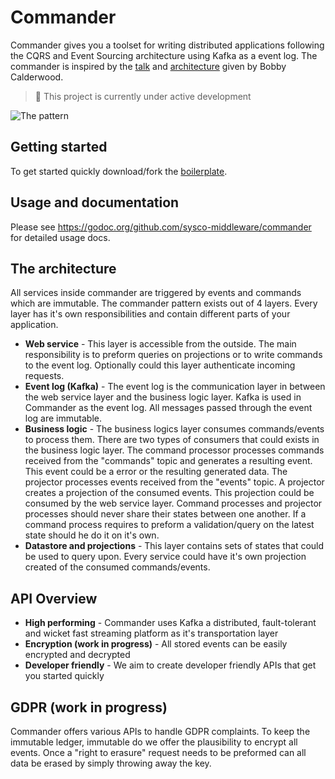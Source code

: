 # Commander

Commander gives you a toolset for writing distributed applications following the CQRS and Event Sourcing architecture using Kafka as a event log. The commander is inspired by the [talk](https://www.youtube.com/watch?v=B1-gS0oEtYc&t) and [architecture](https://github.com/capitalone/cqrs-manager-for-distributed-reactive-services/blob/master/doc/architecture.png) given by Bobby Calderwood.

> 🚧 This project is currently under active development

![The pattern](https://github.com/sysco-middleware/commander/wiki/commander-pattern.jpg)

## Getting started

To get started quickly download/fork the [boilerplate](https://github.com/sysco-middleware/commander-boilerplate).

## Usage and documentation

Please see https://godoc.org/github.com/sysco-middleware/commander for detailed usage docs.

## The architecture
All services inside commander are triggered by events and commands which are immutable. The commander pattern exists out of 4 layers. Every layer has it's own responsibilities and contain different parts of your application.

- **Web service** - This layer is accessible from the outside. The main responsibility is to preform queries on projections or to write commands to the event log. Optionally could this layer authenticate incoming requests.
- **Event log (Kafka)** - The event log is the communication layer in between the web service layer and the business logic layer. Kafka is used in Commander as the event log. All messages passed through the event log are immutable.
- **Business logic** - The business logics layer consumes commands/events to process them. There are two types of consumers that could exists in the business logic layer. The command processor processes commands received from the "commands" topic and generates a resulting event. This event could be a error or the resulting generated data. The projector processes events received from the "events" topic. A projector creates a projection of the consumed events. This projection could be consumed by the web service layer. Command processes and projector processes should never share their states between one another. If a command process requires to preform a validation/query on the latest state should he do it on it's own.
- **Datastore and projections** - This layer contains sets of states that could be used to query upon. Every service could have it's own projection created of the consumed commands/events.

## API Overview
- **High performing** - Commander uses Kafka a distributed, fault-tolerant and wicket fast streaming platform as it's transportation layer
- **Encryption (work in progress)** - All stored events can be easily encrypted and decrypted
- **Developer friendly** - We aim to create developer friendly APIs that get you started quickly

## GDPR (work in progress)

Commander offers various APIs to handle GDPR complaints. To keep the immutable ledger, immutable do we offer the plausibility to encrypt all events. Once a "right to erasure" request needs to be preformed can all data be erased by simply throwing away the key.
